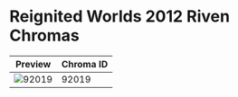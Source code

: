 # Reignited Worlds 2012 Riven Chromas

| Preview | Chroma ID |
|---------|-----------|
| ![92019](https://raw.communitydragon.org/latest/plugins/rcp-be-lol-game-data/global/default/v1/champion-chroma-images/92/92019.png) | 92019 |